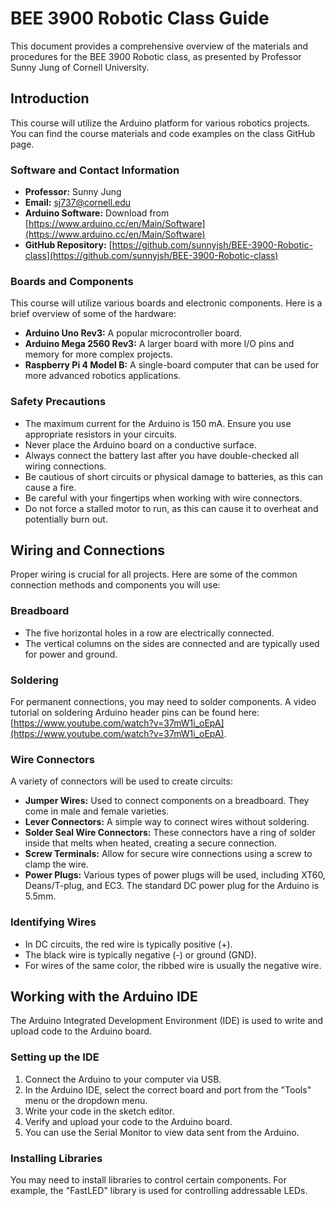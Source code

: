 # BEE 3900 Robotic Class Guide

This document provides a comprehensive overview of the materials and procedures for the BEE 3900 Robotic class, as presented by Professor Sunny Jung of Cornell University.

## Introduction

This course will utilize the Arduino platform for various robotics projects. You can find the course materials and code examples on the class GitHub page.

### Software and Contact Information
* **Professor:** Sunny Jung
* **Email:** sj737@cornell.edu
* **Arduino Software:** Download from [https://www.arduino.cc/en/Main/Software](https://www.arduino.cc/en/Main/Software)
* **GitHub Repository:** [https://github.com/sunnyjsh/BEE-3900-Robotic-class](https://github.com/sunnyjsh/BEE-3900-Robotic-class)

### Boards and Components

This course will utilize various boards and electronic components. Here is a brief overview of some of the hardware:

* **Arduino Uno Rev3:** A popular microcontroller board.
* **Arduino Mega 2560 Rev3:** A larger board with more I/O pins and memory for more complex projects.
* **Raspberry Pi 4 Model B:** A single-board computer that can be used for more advanced robotics applications.

### Safety Precautions
* The maximum current for the Arduino is 150 mA. Ensure you use appropriate resistors in your circuits.
* Never place the Arduino board on a conductive surface.
* Always connect the battery last after you have double-checked all wiring connections.
* Be cautious of short circuits or physical damage to batteries, as this can cause a fire.
* Be careful with your fingertips when working with wire connectors.
* Do not force a stalled motor to run, as this can cause it to overheat and potentially burn out.

## Wiring and Connections

Proper wiring is crucial for all projects. Here are some of the common connection methods and components you will use:

### Breadboard

* The five horizontal holes in a row are electrically connected.
* The vertical columns on the sides are connected and are typically used for power and ground.

### Soldering

For permanent connections, you may need to solder components. A video tutorial on soldering Arduino header pins can be found here: [https://www.youtube.com/watch?v=37mW1i_oEpA](https://www.youtube.com/watch?v=37mW1i_oEpA).

### Wire Connectors

A variety of connectors will be used to create circuits:
* **Jumper Wires:** Used to connect components on a breadboard. They come in male and female varieties.
* **Lever Connectors:** A simple way to connect wires without soldering.
* **Solder Seal Wire Connectors:** These connectors have a ring of solder inside that melts when heated, creating a secure connection.
* **Screw Terminals:** Allow for secure wire connections using a screw to clamp the wire.
* **Power Plugs:** Various types of power plugs will be used, including XT60, Deans/T-plug, and EC3. The standard DC power plug for the Arduino is 5.5mm.

### Identifying Wires

* In DC circuits, the red wire is typically positive (+).
* The black wire is typically negative (-) or ground (GND).
* For wires of the same color, the ribbed wire is usually the negative wire.

## Working with the Arduino IDE

The Arduino Integrated Development Environment (IDE) is used to write and upload code to the Arduino board.

### Setting up the IDE
1.  Connect the Arduino to your computer via USB.
2.  In the Arduino IDE, select the correct board and port from the "Tools" menu or the dropdown menu.
3.  Write your code in the sketch editor.
4.  Verify and upload your code to the Arduino board.
5.  You can use the Serial Monitor to view data sent from the Arduino.

### Installing Libraries

You may need to install libraries to control certain components. For example, the "FastLED" library is used for controlling addressable LEDs.
